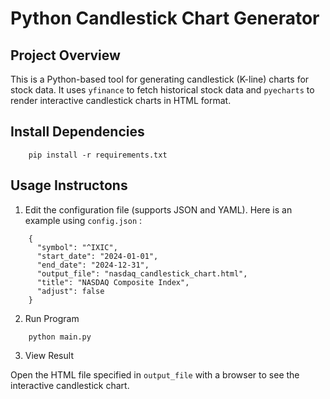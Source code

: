 # Python Candlestick Chart Generator
## Project Overview
This is a Python-based tool for generating candlestick (K-line) charts for stock data. It uses `yfinance` to fetch historical stock data and `pyecharts` to render interactive candlestick charts in HTML format.
## Install Dependencies
```
    pip install -r requirements.txt
```
## Usage Instructons
1. Edit the configuration file (supports JSON and YAML). Here is an example using `config.json` :
```
    {
      "symbol": "^IXIC",
      "start_date": "2024-01-01",
      "end_date": "2024-12-31",
      "output_file": "nasdaq_candlestick_chart.html",
      "title": "NASDAQ Composite Index",
      "adjust": false
    }
```
2.  Run Program
```
    python main.py
```
3. View Result

Open the HTML file specified in `output_file` with a browser to see the interactive candlestick chart.
